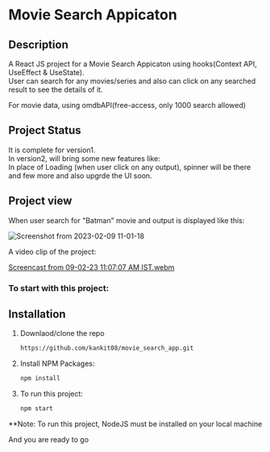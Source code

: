 # Movie Search Appicaton

## **Description**

A React JS project for a Movie Search Appicaton using hooks(Context API, UseEffect & UseState).<br/> User can search for any movies/series and also can click on any searched result to see the details of it.</br>

For movie data, using omdbAPI(free-access, only 1000 search allowed)

## Project Status

It is complete for version1.<br/>
In version2, will bring some new features like:</br>
In place of Loading (when user click on any output), spinner will be there and few more and also upgrde the UI soon.

## Project view

When user search for "Batman" movie and output is displayed like this:


![Screenshot from 2023-02-09 11-01-18](https://user-images.githubusercontent.com/69050414/217726559-fb033f5d-db64-4b25-88e1-433437378aaf.png)

A video clip of the project:

[Screencast from 09-02-23 11:07:07 AM IST.webm](https://user-images.githubusercontent.com/69050414/217727926-2cf41b1d-e59f-4867-abca-4c9638a33363.webm)


### **To start with this project:**

## Installation

1. Downlaod/clone the repo
   ```bash
   https://github.com/kankit08/movie_search_app.git
   ```
2. Install NPM Packages:
   ```bash
   npm install
   ```
3. To run this project:
   ```bash
   npm start
   ```
**Note: To run this project, NodeJS must be installed on your local machine

And you are ready to go
